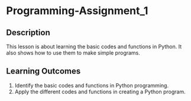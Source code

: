 # Programming-Assignment_1
## Description
This lesson is about learning the basic codes and functions in Python. It also shows how to use them to make simple programs.

## Learning Outcomes
1. Identify the basic codes and functions in Python programming.  
2. Apply the different codes and functions in creating a Python program.
